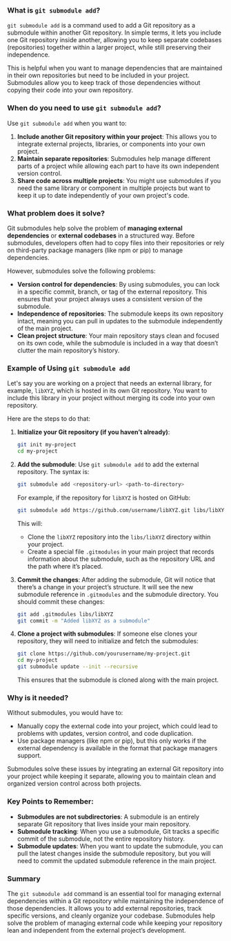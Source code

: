 ### What is `git submodule add`?

`git submodule add` is a command used to add a Git repository as a submodule within another Git repository. In simple terms, it lets you include one Git repository inside another, allowing you to keep separate codebases (repositories) together within a larger project, while still preserving their independence.

This is helpful when you want to manage dependencies that are maintained in their own repositories but need to be included in your project. Submodules allow you to keep track of those dependencies without copying their code into your own repository.

### When do you need to use `git submodule add`?

Use `git submodule add` when you want to:

1. **Include another Git repository within your project**: This allows you to integrate external projects, libraries, or components into your own project.
2. **Maintain separate repositories**: Submodules help manage different parts of a project while allowing each part to have its own independent version control.
3. **Share code across multiple projects**: You might use submodules if you need the same library or component in multiple projects but want to keep it up to date independently of your own project's code.

### What problem does it solve?

Git submodules help solve the problem of **managing external dependencies** or **external codebases** in a structured way. Before submodules, developers often had to copy files into their repositories or rely on third-party package managers (like npm or pip) to manage dependencies. 

However, submodules solve the following problems:

- **Version control for dependencies**: By using submodules, you can lock in a specific commit, branch, or tag of the external repository. This ensures that your project always uses a consistent version of the submodule.
- **Independence of repositories**: The submodule keeps its own repository intact, meaning you can pull in updates to the submodule independently of the main project.
- **Clean project structure**: Your main repository stays clean and focused on its own code, while the submodule is included in a way that doesn’t clutter the main repository’s history.

### Example of Using `git submodule add`

Let's say you are working on a project that needs an external library, for example, `libXYZ`, which is hosted in its own Git repository. You want to include this library in your project without merging its code into your own repository.

Here are the steps to do that:

1. **Initialize your Git repository (if you haven’t already)**:
   ```bash
   git init my-project
   cd my-project
   ```

2. **Add the submodule**:
   Use `git submodule add` to add the external repository. The syntax is:

   ```bash
   git submodule add <repository-url> <path-to-directory>
   ```

   For example, if the repository for `libXYZ` is hosted on GitHub:
   ```bash
   git submodule add https://github.com/username/libXYZ.git libs/libXYZ
   ```

   This will:
   - Clone the `libXYZ` repository into the `libs/libXYZ` directory within your project.
   - Create a special file `.gitmodules` in your main project that records information about the submodule, such as the repository URL and the path where it’s placed.
   
3. **Commit the changes**:
   After adding the submodule, Git will notice that there’s a change in your project’s structure. It will see the new submodule reference in `.gitmodules` and the submodule directory. You should commit these changes:

   ```bash
   git add .gitmodules libs/libXYZ
   git commit -m "Added libXYZ as a submodule"
   ```

4. **Clone a project with submodules**:
   If someone else clones your repository, they will need to initialize and fetch the submodules:

   ```bash
   git clone https://github.com/yourusername/my-project.git
   cd my-project
   git submodule update --init --recursive
   ```

   This ensures that the submodule is cloned along with the main project.

### Why is it needed?

Without submodules, you would have to:

- Manually copy the external code into your project, which could lead to problems with updates, version control, and code duplication.
- Use package managers (like npm or pip), but this only works if the external dependency is available in the format that package managers support.

Submodules solve these issues by integrating an external Git repository into your project while keeping it separate, allowing you to maintain clean and organized version control across both projects.

### Key Points to Remember:
- **Submodules are not subdirectories**: A submodule is an entirely separate Git repository that lives inside your main repository.
- **Submodule tracking**: When you use a submodule, Git tracks a specific commit of the submodule, not the entire repository history.
- **Submodule updates**: When you want to update the submodule, you can pull the latest changes inside the submodule repository, but you will need to commit the updated submodule reference in the main project.

### Summary

The `git submodule add` command is an essential tool for managing external dependencies within a Git repository while maintaining the independence of those dependencies. It allows you to add external repositories, track specific versions, and cleanly organize your codebase. Submodules help solve the problem of managing external code while keeping your repository lean and independent from the external project’s development.